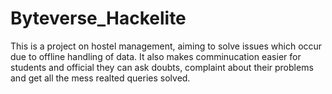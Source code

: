# Byteverse_Hackelite
This is a project on hostel management, aiming to solve issues which occur due to offline handling of data. It also makes comminucation easier for students and official
they can ask doubts, complaint about their problems and get all the mess realted queries solved. 
